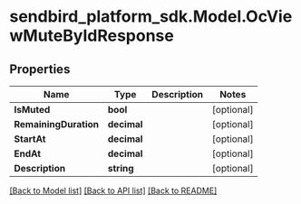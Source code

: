 
# sendbird_platform_sdk.Model.OcViewMuteByIdResponse

## Properties

Name | Type | Description | Notes
------------ | ------------- | ------------- | -------------
**IsMuted** | **bool** |  | [optional] 
**RemainingDuration** | **decimal** |  | [optional] 
**StartAt** | **decimal** |  | [optional] 
**EndAt** | **decimal** |  | [optional] 
**Description** | **string** |  | [optional] 

[[Back to Model list]](../README.md#documentation-for-models)
[[Back to API list]](../README.md#documentation-for-api-endpoints)
[[Back to README]](../README.md)

